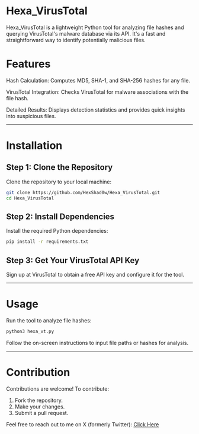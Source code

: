 # Hexa_VirusTotal

Hexa_VirusTotal is a lightweight Python tool for analyzing file hashes and querying VirusTotal's malware database via its API. It's a fast and straightforward way to identify potentially malicious files.

# Features

Hash Calculation: Computes MD5, SHA-1, and SHA-256 hashes for any file.

VirusTotal Integration: Checks VirusTotal for malware associations with the file hash.

Detailed Results: Displays detection statistics and provides quick insights into suspicious files.

---

# Installation

## Step 1: Clone the Repository

Clone the repository to your local machine:
```bash
git clone https://github.com/HexShad0w/Hexa_VirusTotal.git
cd Hexa_VirusTotal
```
## Step 2: Install Dependencies

Install the required Python dependencies:
```bash
pip install -r requirements.txt
```

## Step 3: Get Your VirusTotal API Key

Sign up at VirusTotal to obtain a free API key and configure it for the tool.


---

# Usage

Run the tool to analyze file hashes:

```bash
python3 hexa_vt.py
```
Follow the on-screen instructions to input file paths or hashes for analysis.


---

# Contribution

Contributions are welcome! To contribute:

1. Fork the repository.
2. Make your changes.
3. Submit a pull request.



Feel free to reach out to me on X (formerly Twitter): <a href="https://x.com/hexsh1dow">Click Here</a>
